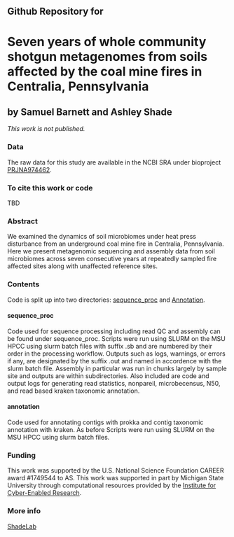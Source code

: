## Github Repository for
# Seven years of whole community shotgun metagenomes from soils affected by the coal mine fires in Centralia, Pennsylvania
## by Samuel Barnett and Ashley Shade
<i>This work is not published.</i>


### Data
The raw data for this study are available in the NCBI SRA under bioproject [PRJNA974462](https://www.ncbi.nlm.nih.gov/sra/?term=PRJNA974462).


### To cite this work or code
TBD

### Abstract
We examined the dynamics of soil microbiomes under heat press disturbance from an underground coal mine fire in Centralia, Pennsylvania. Here we present metagenomic sequencing and assembly data from soil microbiomes across seven consecutive years at repeatedly sampled fire affected sites along with unaffected reference sites.

### Contents
Code is split up into two directories: [sequence_proc](https://github.com/ShadeLab/Centralia_7year_metagenome_processing_Barnett_2024/tree/main/sequence_proc) and [Annotation](https://github.com/ShadeLab/Centralia_7year_metagenome_processing_Barnett_2024/tree/main/annotation).

#### sequence_proc
Code used for sequence processing including read QC and assembly can be found under sequence_proc. Scripts were run using SLURM on the MSU HPCC using slurm batch files with suffix .sb and are numbered by their order in the processing workflow. Outputs such as logs, warnings, or errors if any, are designated by the suffix .out and named in accordence with the slurm batch file. Assembly in particular was run in chunks largely by sample site and outputs are within subdirectories. Also included are code and output logs for generating read statistics, nonpareil, microbecensus, N50, and read based kraken taxonomic annotation.

#### annotation
Code used for annotating contigs with prokka and contig taxonomic annotation with kraken. As before Scripts were run using SLURM on the MSU HPCC using slurm batch files.

### Funding
This work was supported by the U.S. National Science Foundation CAREER award #1749544 to AS. This work was supported in part by Michigan State University through computational resources provided by the [Institute for Cyber-Enabled Research](https://icer.msu.edu/).

### More info
[ShadeLab](http://ashley17061.wixsite.com/shadelab/home)
